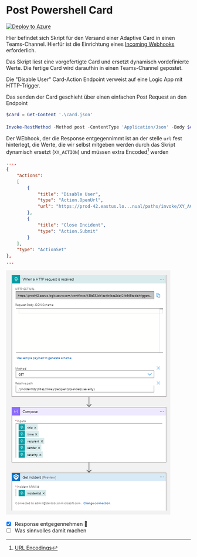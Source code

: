 # Post Powershell Card

[![Deploy to Azure](https://aka.ms/deploytoazurebutton)](https://portal.azure.com/#create/Microsoft.Template/uri/https%3A%2F%2Fraw.githubusercontent.com%2FStyx665%2FMCTMeeting%2Fmain%2FLogic%2520Apps%2FCardResponse.json)

Hier befindet sich Skript für den Versand einer Adaptive Card in einen Teams-Channel. Hierfür ist die Einrichtung eines [Incoming Webhooks](https://shorturl.at/nxYZ8) erforderlich.

Das Skript liest eine vorgefertigte Card und ersetzt dynamisch vordefinierte Werte. Die fertige Card wird daraufhin in einen Teams-Channel gepostet.

Die "Disable User" Card-Action Endpoint verweist auf eine Logic App mit HTTP-Trigger.

Das senden der Card geschieht über einen einfachen Post Request an den Endpoint 

```powershell
$card = Get-Content '.\card.json'

Invoke-RestMethod -Method post -ContentType 'Application/Json' -Body $card -Uri $webhook
```

Der WEbhook, der die Response entgegennimmt ist an der stelle `url` fest hinterlegt, die Werte, die wir selbst mitgeben werden durch das Skript dynamisch ersetzt (`XY_ACTION`) und müssen extra Encoded[^1] werden

```json
...,
{
    "actions": 
    [ 
        {
            "title": "Disable User",
            "type": "Action.OpenUrl",
            "url": "https://prod-42.eastus.lo...nual/paths/invoke/XY_ACTION"
        },
        {
            "title": "Close Incident",
            "type": "Action.Submit"
        }
    ],
    "type": "ActionSet"
},
...
```

![Action Response PwrShll](../imgs/pwrshllResponse.png)

- [x] Response entgegennehmen :tada:
- [ ] Was sinnvolles damit machen

[^1]: [URL Encodings](https://www.w3schools.com/tags/ref_urlencode.ASP)

